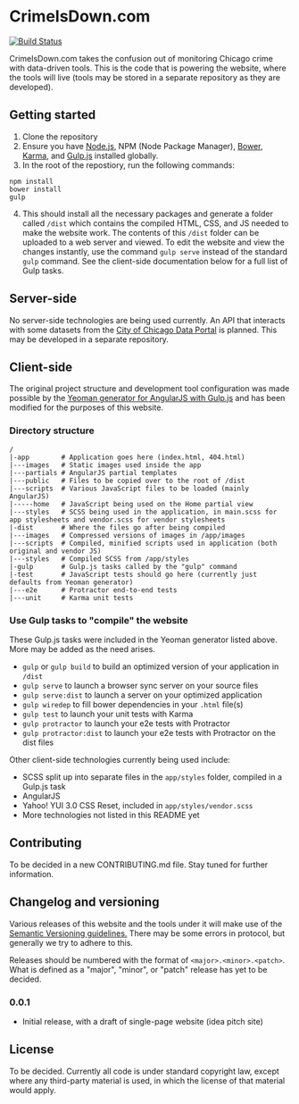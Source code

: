 CrimeIsDown.com
===========

[![Build Status](https://travis-ci.org/EricTendian/crimeisdown.svg)](https://travis-ci.org/EricTendian/crimeisdown)

CrimeIsDown.com takes the confusion out of monitoring Chicago crime with data-driven tools. This is the code that is powering the website, where the tools will live (tools may be stored in a separate repository as they are developed).

## Getting started

1. Clone the repository
2. Ensure you have [Node.js](http://nodejs.org/), NPM (Node Package Manager), [Bower](http://bower.io/), [Karma](http://karma-runner.github.io/), and [Gulp.js](http://gulpjs.com/) installed globally.
3. In the root of the repostiory, run the following commands:

```shell
npm install
bower install
gulp
```

4. This should install all the necessary packages and generate a folder called `/dist` which contains the compiled HTML, CSS, and JS needed to make the website work. The contents of this `/dist` folder can be uploaded to a web server and viewed. To edit the website and view the changes instantly, use the command `gulp serve` instead of the standard `gulp` command. See the client-side documentation below for a full list of Gulp tasks.

## Server-side

No server-side technologies are being used currently. An API that interacts with some datasets from the [City of Chicago Data Portal](https://data.cityofchicago.org/) is planned. This may be developed in a separate repository.

## Client-side

The original project structure and development tool configuration was made possible by the [Yeoman generator for AngularJS with Gulp.js](https://github.com/Swiip/generator-gulp-angular) and has been modified for the purposes of this website.

### Directory structure

    /
    |-app        # Application goes here (index.html, 404.html)
    |---images   # Static images used inside the app
    |---partials # AngularJS partial templates
    |---public   # Files to be copied over to the root of /dist
    |---scripts  # Various JavaScript files to be loaded (mainly AngularJS)
    |-----home   # JavaScript being used on the Home partial view
    |---styles   # SCSS being used in the application, in main.scss for app stylesheets and vendor.scss for vendor stylesheets
    |-dist       # Where the files go after being compiled
    |---images   # Compressed versions of images in /app/images
    |---scripts  # Compiled, minified scripts used in application (both original and vendor JS)
    |---styles   # Compiled SCSS from /app/styles
    |-gulp       # Gulp.js tasks called by the "gulp" command
    |-test       # JavaScript tests should go here (currently just defaults from Yeoman generator)
    |---e2e      # Protractor end-to-end tests
    |---unit     # Karma unit tests

### Use Gulp tasks to "compile" the website

These Gulp.js tasks were included in the Yeoman generator listed above. More may be added as the need arises.

  * `gulp` or `gulp build` to build an optimized version of your application in `/dist`
  * `gulp serve` to launch a browser sync server on your source files
  * `gulp serve:dist` to launch a server on your optimized application
  * `gulp wiredep` to fill bower dependencies in your `.html` file(s)
  * `gulp test` to launch your unit tests with Karma
  * `gulp protractor` to launch your e2e tests with Protractor
  * `gulp protractor:dist` to launch your e2e tests with Protractor on the dist files

Other client-side technologies currently being used include:

  * SCSS split up into separate files in the `app/styles` folder, compiled in a Gulp.js task
  * AngularJS
  * Yahoo! YUI 3.0 CSS Reset, included in `app/styles/vendor.scss`
  * More technologies not listed in this README yet

## Contributing

To be decided in a new CONTRIBUTING.md file. Stay tuned for further information.

## Changelog and versioning

Various releases of this website and the tools under it will make use of the [Semantic Versioning guidelines.](http://semver.org/) There may be some errors in protocol, but generally we try to adhere to this.

Releases should be numbered with the format of `<major>.<minor>.<patch>`. What is defined as a "major", "minor", or "patch" release has yet to be decided.

### 0.0.1

* Initial release, with a draft of single-page website (idea pitch site)

## License

To be decided. Currently all code is under standard copyright law, except where any third-party material is used, in which the license of that material would apply.

